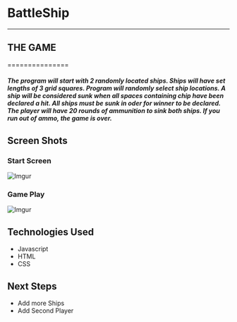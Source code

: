 # BattleShip
____________

## **THE GAME**
===============

##### The program will start with 2 randomly located ships. Ships will have set lengths of 3 grid squares. Program will randomly select ship locations. A ship will be considered sunk when all spaces containing chip have been declared a hit. All ships must be sunk in oder for winner to be declared. The player will have 20 rounds of ammunition to sink both ships. If you run out of ammo, the game is over.

## Screen Shots

### Start Screen

![Imgur](https://i.imgur.com/WI3uL36.png)

### Game Play

![Imgur](https://i.imgur.com/y0uhmcw.png)
 
 ## Technologies Used
 
 * Javascript
 * HTML
 * CSS
 
 ## Next Steps
 * Add more Ships
 * Add Second Player
